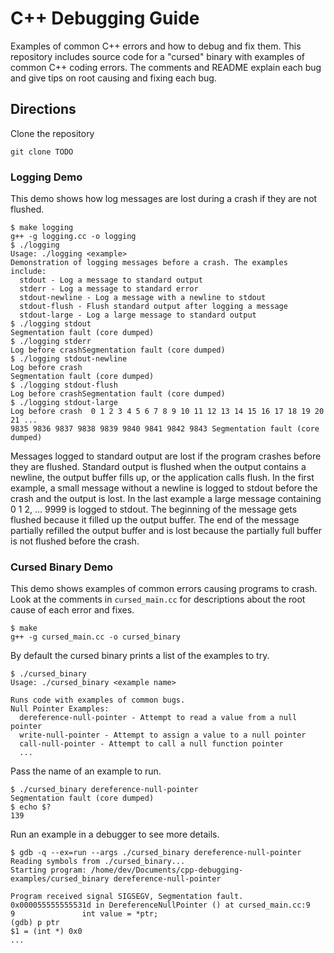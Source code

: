# C++ Debugging Guide

Examples of common C++ errors and how to debug and fix them. This repository
includes source code for a "cursed" binary with examples of common C++ coding
errors. The comments and README explain each bug and give tips on root causing
and fixing each bug.

## Directions

Clone the repository

```
git clone TODO
```

### Logging Demo

This demo shows how log messages are lost during a crash if they are not
flushed.

```
$ make logging
g++ -g logging.cc -o logging
$ ./logging
Usage: ./logging <example>
Demonstration of logging messages before a crash. The examples include:
  stdout - Log a message to standard output
  stderr - Log a message to standard error
  stdout-newline - Log a message with a newline to stdout
  stdout-flush - Flush standard output after logging a message
  stdout-large - Log a large message to standard output
$ ./logging stdout
Segmentation fault (core dumped)
$ ./logging stderr
Log before crashSegmentation fault (core dumped)
$ ./logging stdout-newline
Log before crash
Segmentation fault (core dumped)
$ ./logging stdout-flush
Log before crashSegmentation fault (core dumped)
$ ./logging stdout-large
Log before crash  0 1 2 3 4 5 6 7 8 9 10 11 12 13 14 15 16 17 18 19 20 21 ...
9835 9836 9837 9838 9839 9840 9841 9842 9843 Segmentation fault (core dumped)
```

Messages logged to standard output are lost if the program crashes before they
are flushed. Standard output is flushed when the output contains a newline, the
output buffer fills up, or the application calls flush. In the first example, a
small message without a newline is logged to stdout before the crash and the
output is lost. In the last example a large message containing 0 1 2, ... 9999
is logged to stdout. The beginning of the message gets flushed because it
filled up the output buffer. The end of the message partially refilled the
output buffer and is lost because the partially full buffer is not flushed
before the crash.

### Cursed Binary Demo

This demo shows examples of common errors causing programs to crash. Look at
the comments in `cursed_main.cc` for descriptions about the root cause of each
error and fixes.

```
$ make
g++ -g cursed_main.cc -o cursed_binary
```

By default the cursed binary prints a list of the examples to try.

```
$ ./cursed_binary
Usage: ./cursed_binary <example name>

Runs code with examples of common bugs.
Null Pointer Examples:
  dereference-null-pointer - Attempt to read a value from a null pointer
  write-null-pointer - Attempt to assign a value to a null pointer
  call-null-pointer - Attempt to call a null function pointer
  ...
```

Pass the name of an example to run.

```
$ ./cursed_binary dereference-null-pointer
Segmentation fault (core dumped)
$ echo $?
139
```

Run an example in a debugger to see more details.

```
$ gdb -q --ex=run --args ./cursed_binary dereference-null-pointer
Reading symbols from ./cursed_binary...
Starting program: /home/dev/Documents/cpp-debugging-examples/cursed_binary dereference-null-pointer

Program received signal SIGSEGV, Segmentation fault.
0x000055555555531d in DereferenceNullPointer () at cursed_main.cc:9
9               int value = *ptr;
(gdb) p ptr
$1 = (int *) 0x0
...
```

